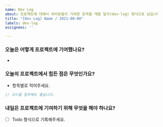 ```yaml
---
name: Dev Log
about: 프로젝트에 대해서 여러분들이 기여한 흔적을 개발 일지(dev-log) 형식으로 남깁니다.
title: "[Dev Log] Name / 2021-00-00"
labels: dev-log
assignees: ''

---
```


### 오늘은 어떻게 프로젝트에 기여했나요?
* 

### 오늘의 프로젝트에서 힘든 점은 무엇인가요?

* 항목별로 적어주세요.
```javascript
// 코드를 첨부해도 좋습니다.
```

### 내일은 프로젝트에 기여하기 위해 무엇을 해야 하나요?

-  [ ] Todo 형식으로 기록해주세요.
